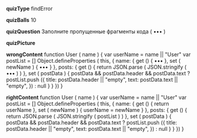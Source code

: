 ____quizType____
findError

____quizBalls____
10

____quizQuestion____
Заполните пропущенные фрагменты кода ( ••• )

____quizPicture____

____wrongContent____
function User ( name ) {
    var userName = name || "User"
    var postList = []
    Object.defineProperties ( this, {
        name: {
            get () {
                •••
            },
            set ( newName ) {
                •••
            }
        },
        posts: {
            get () {
                return JSON.parse (
                    JSON.stringify ( ••• )
                )
            },
            set ( postData ) {
                postData && postData.header && postData.text ?
                    postList.push ({
                        title: postData.header || "empty",
                        text: postData.text || "empty",
                    }) : null
            }
        }
    })
}

____rightContent____
function User ( name ) {
    var userName = name || "User"
    var postList = []
    Object.defineProperties ( this, {
        name: {
            get () {
                return userName
            },
            set ( newName ) {
                userName = newName
            }
        },
        posts: {
            get () {
                return JSON.parse (
                    JSON.stringify ( postList )
                )
            },
            set ( postData ) {
                postData && postData.header && postData.text ?
                    postList.push ({
                        title: postData.header || "empty",
                        text: postData.text || "empty",
                    }) : null
            }
        }
    })
}
